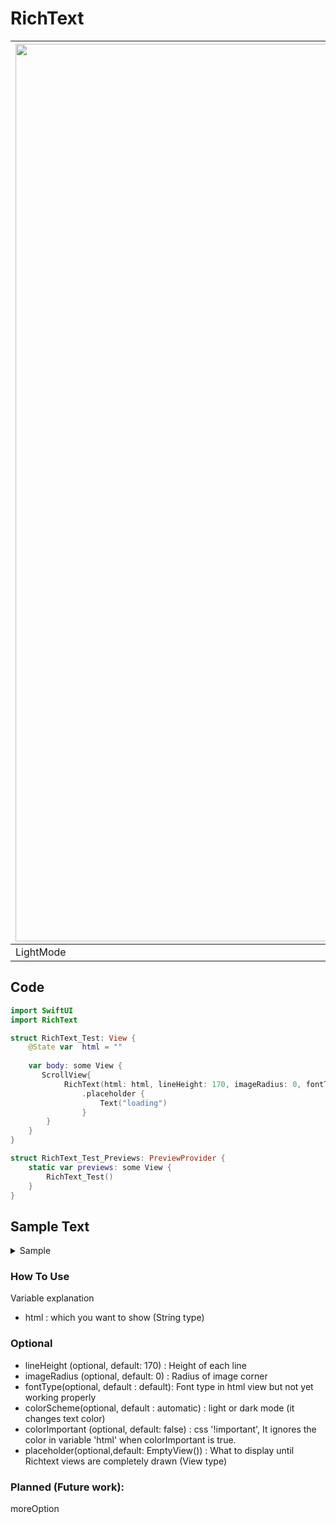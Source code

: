# RichText


| <img width="1436" alt="스크린샷 2021-07-25 오후 3 22 03" src="https://user-images.githubusercontent.com/73557895/126889821-a346bb72-c65a-47ae-9492-fc4dcfe79f02.png"> 	| <img width="1431" alt="스크린샷 2021-07-25 오후 3 22 11" src="https://user-images.githubusercontent.com/73557895/126889824-9e5c6b48-6d75-42bb-b3f2-69c469dd5e86.png"> 	|
|----------------------------------------------------------------------------------------------------------------------------------------------------------------------	|--------------------------------------------------------------------------------------------------------------------------------	|
| LightMode                                                                                                                                                                 	| DarkMode                                                                                                                        	|                                                                                               	|


## Code
```swift
import SwiftUI
import RichText

struct RichText_Test: View {
    @State var  html = ""
    
    var body: some View {
       ScrollView{
            RichText(html: html, lineHeight: 170, imageRadius: 0, fontType: .default, colorScheme: .automatic, colorImportant: false)
                .placeholder {
                    Text("loading")
                }
        }
    }
}

struct RichText_Test_Previews: PreviewProvider {
    static var previews: some View {
        RichText_Test()
    }
}

```
## Sample Text
<details>
<summary>Sample</summary>
<div markdown="1">

```swift
import SwiftUI
import RichText

struct RichText_Test: View {
    @State var  html = """
        <h1>Non quam nostram quidem, inquit Pomponius iocans;</h1>
        
        <img src = "https://user-images.githubusercontent.com/73557895/126889699-a735f993-2d95-4897-ae40-bcb932dc23cd.png">
        

        <p>Lorem ipsum dolor sit amet, consectetur adipiscing elit. Quis istum dolorem timet? Sit sane ista voluptas. Quis est tam dissimile homini. Duo Reges: constructio interrete. <i>Quam illa ardentis amores excitaret sui! Cur tandem?</i> </p>

        <dl>
            <dt><dfn>Avaritiamne minuis?</dfn></dt>
            <dd>Placet igitur tibi, Cato, cum res sumpseris non concessas, ex illis efficere, quod velis?</dd>
            <dt><dfn>Immo videri fortasse.</dfn></dt>
            <dd>Quae qui non vident, nihil umquam magnum ac cognitione dignum amaverunt.</dd>
            <dt><dfn>Si longus, levis.</dfn></dt>
            <dd>Ita ne hoc quidem modo paria peccata sunt.</dd>
        </dl>


        <ol>
            <li>Possumusne ergo in vita summum bonum dicere, cum id ne in cena quidem posse videamur?</li>
            <li>Placet igitur tibi, Cato, cum res sumpseris non concessas, ex illis efficere, quod velis?</li>
            <li>Unum nescio, quo modo possit, si luxuriosus sit, finitas cupiditates habere.</li>
        </ol>


        <blockquote cite="http://loripsum.net">
            Aristoteles, Xenocrates, tota illa familia non dabit, quippe qui valitudinem, vires, divitias, gloriam, multa alia bona esse dicant, laudabilia non dicant.
        </blockquote>


        <p>Scrupulum, inquam, abeunti; Conferam tecum, quam cuique verso rem subicias; Audeo dicere, inquit. Maximus dolor, inquit, brevis est. Nos commodius agimus. </p>

        <ul>
            <li>Cur igitur, inquam, res tam dissimiles eodem nomine appellas?</li>
            <li>Omnia peccata paria dicitis.</li>
        </ul>


        <h2>Laboro autem non sine causa;</h2>

        <p>Itaque contra est, ac dicitis; <code>Illa argumenta propria videamus, cur omnia sint paria peccata.</code> </p>

        <pre>Nunc dicam de voluptate, nihil scilicet novi, ea tamen, quae
        te ipsum probaturum esse confidam.

        Sin est etiam corpus, ista explanatio naturae nempe hoc
        effecerit, ut ea, quae ante explanationem tenebamus,
        relinquamus.
        </pre>



        """
    
    var body: some View {
        ScrollView{
            RichText(html: html, lineHeight: 170, imageRadius: 16, fontType: .default, colorScheme: .automatic, colorImportant: false)
                .placeholder {
                    Text("loading")
                }
                    .disabled(true)// if you don't want interaction
                    .padding(.horizontal, 16)
        }
        //        .background(
        //            Color.black.ignoresSafeArea()
        //        )
    }
}

struct RichText_Test_Previews: PreviewProvider {
    static var previews: some View {
        RichText_Test()
    }
}
    
```
  
 </div>
</details>


### How To Use

Variable explanation

 - html : which you want to show (String type)   

### Optional
 - lineHeight (optional, default: 170) : Height of each line  
 - imageRadius (optional, default: 0)  : Radius of image corner 
 - fontType(optional, default : default): Font type in html view but not yet working properly
 - colorScheme(optional, default : automatic) : light or dark mode (it changes text color) 
 - colorImportant (optional, default: false) : css '!important', It ignores the color in variable 'html' when colorImportant is true.
 - placeholder(optional,default: EmptyView()) : What to display until Richtext views are completely drawn (View type)

### Planned (Future work): 
moreOption




